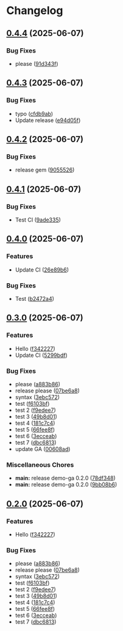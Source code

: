 # Changelog

## [0.4.4](https://github.com/labac-p/demo-ga/compare/0.4.3...0.4.4) (2025-06-07)


### Bug Fixes

* please ([91d343f](https://github.com/labac-p/demo-ga/commit/91d343fb9a375cd6cda49b651bd4f139872e0371))

## [0.4.3](https://github.com/labac-p/demo-ga/compare/0.4.2...0.4.3) (2025-06-07)


### Bug Fixes

* typo ([cfdb9ab](https://github.com/labac-p/demo-ga/commit/cfdb9abe91488feef355fb2c8d17a4000d65c852))
* Update release ([e94d05f](https://github.com/labac-p/demo-ga/commit/e94d05f0356f6af36474c7ece7811c0b41ef935f))

## [0.4.2](https://github.com/labac-p/demo-ga/compare/0.4.1...0.4.2) (2025-06-07)


### Bug Fixes

* release gem ([9055526](https://github.com/labac-p/demo-ga/commit/905552659b495a95bd1c3315b561cb087540bbee))

## [0.4.1](https://github.com/labac-p/demo-ga/compare/0.4.0...0.4.1) (2025-06-07)


### Bug Fixes

* Test CI ([9ade335](https://github.com/labac-p/demo-ga/commit/9ade335398a0cbfeffded4eaf769fa7a1ca4952d))

## [0.4.0](https://github.com/labac-p/demo-ga/compare/0.3.0...0.4.0) (2025-06-07)


### Features

* Update CI ([26e89b6](https://github.com/labac-p/demo-ga/commit/26e89b61d34ec1ad4a048141848b209a0c829e92))


### Bug Fixes

* Test ([b2472a4](https://github.com/labac-p/demo-ga/commit/b2472a43982c948cb882f02ac990e8c81eb3414e))

## [0.3.0](https://github.com/labac-p/demo-ga/compare/0.2.0...0.3.0) (2025-06-07)


### Features

* Hello ([f342227](https://github.com/labac-p/demo-ga/commit/f342227b0ea063eeb6ff5787708d9c0455b5462b))
* Update CI ([5299bdf](https://github.com/labac-p/demo-ga/commit/5299bdf22232947de3f76b27c5e8d0ae7da3902e))


### Bug Fixes

* please ([a883b86](https://github.com/labac-p/demo-ga/commit/a883b8699d416b559769dfc78d5a31f33f5d02d4))
* release please ([07be6a8](https://github.com/labac-p/demo-ga/commit/07be6a880c7c7ef18abd5e13123c781fec27cdf9))
* syntax ([3ebc572](https://github.com/labac-p/demo-ga/commit/3ebc572b9bc648cabbb00f2785fb747cfcc67716))
* test ([f6103bf](https://github.com/labac-p/demo-ga/commit/f6103bfd82655472fd7dbb3e3319f65f45bc827b))
* test 2 ([f9edee7](https://github.com/labac-p/demo-ga/commit/f9edee7f062bf0f651ba4319921feb1371477c00))
* test 3 ([49b8d01](https://github.com/labac-p/demo-ga/commit/49b8d01f2624a285510ad8dbb8115a2dd59826d6))
* test 4 ([181c7c4](https://github.com/labac-p/demo-ga/commit/181c7c4fc13ccbb97478d8cad322da7eeb108cfd))
* test 5 ([66fee8f](https://github.com/labac-p/demo-ga/commit/66fee8ffc9feadedb9a600a6201fed6945dff85a))
* test 6 ([3ecceab](https://github.com/labac-p/demo-ga/commit/3ecceab47799f422d0bb69d448fd0a0577bbd090))
* test 7 ([dbc6813](https://github.com/labac-p/demo-ga/commit/dbc68133bf07870b2c6c687e408a71511fadc847))
* update GA ([00608ad](https://github.com/labac-p/demo-ga/commit/00608ad458aeec2d4d9f1efe542933142c815a49))


### Miscellaneous Chores

* **main:** release demo-ga 0.2.0 ([78df348](https://github.com/labac-p/demo-ga/commit/78df348acc76c146d85809bb44d9c6676c263e2f))
* **main:** release demo-ga 0.2.0 ([9bb08b6](https://github.com/labac-p/demo-ga/commit/9bb08b6c2ebd9ad7618677c99de42dd7942841bf))

## [0.2.0](https://github.com/labac-p/demo-ga/compare/demo-ga-v0.1.0...demo-ga/v0.2.0) (2025-06-07)


### Features

* Hello ([f342227](https://github.com/labac-p/demo-ga/commit/f342227b0ea063eeb6ff5787708d9c0455b5462b))


### Bug Fixes

* please ([a883b86](https://github.com/labac-p/demo-ga/commit/a883b8699d416b559769dfc78d5a31f33f5d02d4))
* release please ([07be6a8](https://github.com/labac-p/demo-ga/commit/07be6a880c7c7ef18abd5e13123c781fec27cdf9))
* syntax ([3ebc572](https://github.com/labac-p/demo-ga/commit/3ebc572b9bc648cabbb00f2785fb747cfcc67716))
* test ([f6103bf](https://github.com/labac-p/demo-ga/commit/f6103bfd82655472fd7dbb3e3319f65f45bc827b))
* test 2 ([f9edee7](https://github.com/labac-p/demo-ga/commit/f9edee7f062bf0f651ba4319921feb1371477c00))
* test 3 ([49b8d01](https://github.com/labac-p/demo-ga/commit/49b8d01f2624a285510ad8dbb8115a2dd59826d6))
* test 4 ([181c7c4](https://github.com/labac-p/demo-ga/commit/181c7c4fc13ccbb97478d8cad322da7eeb108cfd))
* test 5 ([66fee8f](https://github.com/labac-p/demo-ga/commit/66fee8ffc9feadedb9a600a6201fed6945dff85a))
* test 6 ([3ecceab](https://github.com/labac-p/demo-ga/commit/3ecceab47799f422d0bb69d448fd0a0577bbd090))
* test 7 ([dbc6813](https://github.com/labac-p/demo-ga/commit/dbc68133bf07870b2c6c687e408a71511fadc847))
